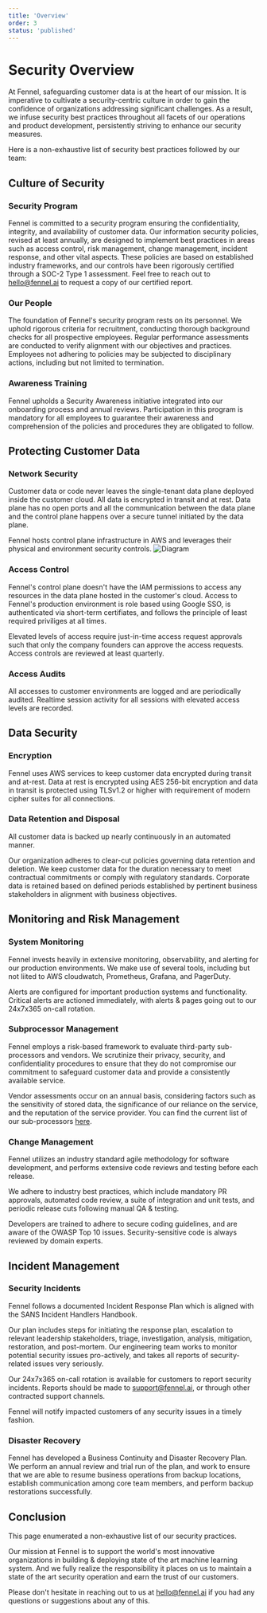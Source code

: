 ```yaml
---
title: 'Overview'
order: 3
status: 'published'
---
```


# Security Overview

At Fennel, safeguarding customer data is at the heart of our mission. It is 
imperative to cultivate a security-centric culture in order to gain the 
confidence of organizations addressing significant challenges. As a result, we 
infuse security best practices throughout all facets of our operations and 
product development, persistently striving to enhance our security measures.

Here is a non-exhaustive list of security best practices followed by our team:

## Culture of Security
### Security Program
Fennel is committed to a security program ensuring the confidentiality, 
integrity, and availability of customer data. Our information security policies, 
revised at least annually, are designed to implement best practices in areas 
such as access control, risk management, change management, incident response, 
and other vital aspects. These policies are based on established industry 
frameworks, and our controls have been rigorously certified through a SOC-2 
Type 1 assessment. Feel free to reach out to hello@fennel.ai to request a copy 
of our certified report.

### Our People
The foundation of Fennel's security program rests on its personnel. We uphold 
rigorous criteria for recruitment, conducting thorough background checks for 
all prospective employees. Regular performance assessments are conducted to 
verify alignment with our objectives and practices. Employees not adhering to 
policies may be subjected to disciplinary actions, including but not limited to termination.

### Awareness Training
Fennel upholds a Security Awareness initiative integrated into our onboarding 
process and annual reviews. Participation in this program is mandatory for all 
employees to guarantee their awareness and comprehension of the policies and 
procedures they are obligated to follow.

## Protecting Customer Data
### Network Security
Customer data or code never leaves the single-tenant data plane deployed inside the 
customer cloud. All data is encrypted in transit and at rest. Data plane has no
open ports and all the communication between the data plane and the control plane
happens over a secure tunnel initiated by the data plane.

Fennel hosts control plane infrastructure in AWS and leverages their physical 
and environment security controls.
![Diagram](/assets/deployment_model.jpg)

### Access Control
Fennel's control plane doesn't have the IAM permissions to access any resources
in the data plane hosted in the customer's cloud. Access to Fennel's production 
environment is role based using Google SSO, is authenticated via short-term 
certifiates, and follows the principle of least required priviliges at all times.

Elevated levels of access require just-in-time access request approvals such that
only the company founders can approve the access requests. Access controls are 
reviewed at least quarterly.

### Access Audits
All accesses to customer environments are logged and are periodically audited.
Realtime session activity for all sessions with elevated access levels are 
recorded.

## Data Security
### Encryption
Fennel uses AWS services to keep customer data encrypted during transit and 
at-rest. Data at rest is encrypted using AES 256-bit encryption and data in transit
is protected using TLSv1.2 or higher with requirement of modern cipher suites for
all connections.

### Data Retention and Disposal
All customer data is backed up nearly continuously in an automated manner.

Our organization adheres to clear-cut policies governing data retention and 
deletion. We keep customer data for the duration necessary to meet contractual 
commitments or comply with regulatory standards. Corporate data is retained 
based on defined periods established by pertinent business stakeholders in 
alignment with business objectives.


## Monitoring and Risk Management
### System Monitoring
Fennel invests heavily in extensive monitoring, observability, and alerting 
for our production environments. We make use of several tools, including but not 
liited to AWS cloudwatch, Prometheus, Grafana, and PagerDuty.

Alerts are configured for important production systems and functionality. 
Critical alerts are actioned immediately, with alerts & pages going out to our 
24x7x365 on-call rotation.

### Subprocessor Management
Fennel employs a risk-based framework to evaluate third-party sub-processors 
and vendors. We scrutinize their privacy, security, and confidentiality 
procedures to ensure that they do not compromise our commitment to safeguard 
customer data and provide a consistently available service.

Vendor assessments occur on an annual basis, considering factors such as the 
sensitivity of stored data, the significance of our reliance on the service, 
and the reputation of the service provider. You can find the current list of 
our sub-processors [here](https://fennel.ai/legal/subprocessors).

### Change Management
Fennel utilizes an industry standard agile methodology for software development, 
and performs extensive code reviews and testing before each release.

We adhere to industry best practices, which include mandatory PR approvals, 
automated code review, a suite of integration and unit tests, and periodic release
cuts following manual QA & testing.

Developers are trained to adhere to secure coding guidelines, and are aware of 
the OWASP Top 10 issues. Security-sensitive code is always reviewed by domain 
experts.

## Incident Management
### Security Incidents
Fennel follows a documented Incident Response Plan which is aligned with the 
SANS Incident Handlers Handbook.

Our plan includes steps for initiating the response plan, escalation to relevant 
leadership stakeholders, triage, investigation, analysis, mitigation, 
restoration, and post-mortem. Our engineering team works to monitor potential 
security issues pro-actively, and takes all reports of security-related issues 
very seriously.

Our 24x7x365 on-call rotation is available for customers to report security 
incidents. Reports should be made to support@fennel.ai, or through other 
contracted support channels.

Fennel will notify impacted customers of any security issues in a timely fashion.

### Disaster Recovery
Fennel has developed a Business Continuity and Disaster Recovery Plan. We 
perform an annual review and trial run of the plan, and work to ensure that we 
are able to resume business operations from backup locations, establish 
communication among core team members, and perform backup restorations 
successfully.


## Conclusion

This page enumerated a non-exhaustive list of our security practices.

Our mission at Fennel is to support the world's most innovative organizations
in building & deploying state of the art machine learning system. And we fully
realize the responsibility it places on us to maintain a state of the art
security operation and earn the trust of our customers.

Please don't hesitate in reaching out to us at hello@fennel.ai if you had any
questions or suggestions about any of this.
